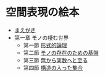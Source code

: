 # 空間表現の絵本

- [まえがき](preface.md)
- 第一章 モノの棲む世界
    - 第一節 [形式的論理](1-1.md)
    - 第二節 [モノの存在のための基盤](1-2.md)
    - 第三節 [無から実数へと至る](1-3.md)
    - 第四節 [構造の入った集合](1-4.md)
